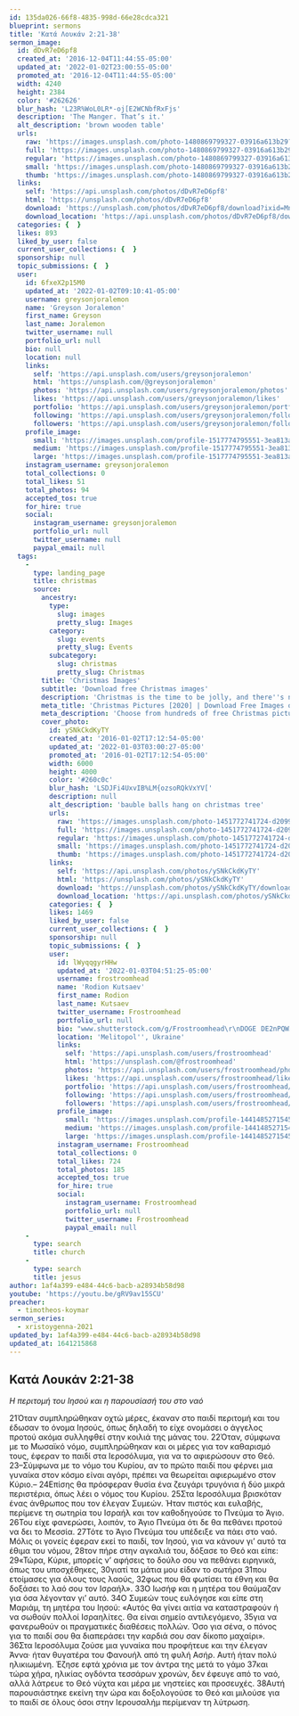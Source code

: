 ```yaml
---
id: 135da026-66f8-4835-998d-66e28cdca321
blueprint: sermons
title: 'Κατά Λουκάν 2:21-38'
sermon_image:
  id: dDvR7eD6pf8
  created_at: '2016-12-04T11:44:55-05:00'
  updated_at: '2022-01-02T23:00:55-05:00'
  promoted_at: '2016-12-04T11:44:55-05:00'
  width: 4240
  height: 2384
  color: '#262626'
  blur_hash: 'L23R%WoL0LR*-oj[E2WCNbfRxFjs'
  description: 'The Manger. That’s it.'
  alt_description: 'brown wooden table'
  urls:
    raw: 'https://images.unsplash.com/photo-1480869799327-03916a613b29?ixid=MnwxNjM3NDl8MHwxfHNlYXJjaHwyfHxtYW5nZXJ8ZW58MHx8fHwxNjQxMjExOTQ3&ixlib=rb-1.2.1'
    full: 'https://images.unsplash.com/photo-1480869799327-03916a613b29?crop=entropy&cs=srgb&fm=jpg&ixid=MnwxNjM3NDl8MHwxfHNlYXJjaHwyfHxtYW5nZXJ8ZW58MHx8fHwxNjQxMjExOTQ3&ixlib=rb-1.2.1&q=85'
    regular: 'https://images.unsplash.com/photo-1480869799327-03916a613b29?crop=entropy&cs=tinysrgb&fit=max&fm=jpg&ixid=MnwxNjM3NDl8MHwxfHNlYXJjaHwyfHxtYW5nZXJ8ZW58MHx8fHwxNjQxMjExOTQ3&ixlib=rb-1.2.1&q=80&w=1080'
    small: 'https://images.unsplash.com/photo-1480869799327-03916a613b29?crop=entropy&cs=tinysrgb&fit=max&fm=jpg&ixid=MnwxNjM3NDl8MHwxfHNlYXJjaHwyfHxtYW5nZXJ8ZW58MHx8fHwxNjQxMjExOTQ3&ixlib=rb-1.2.1&q=80&w=400'
    thumb: 'https://images.unsplash.com/photo-1480869799327-03916a613b29?crop=entropy&cs=tinysrgb&fit=max&fm=jpg&ixid=MnwxNjM3NDl8MHwxfHNlYXJjaHwyfHxtYW5nZXJ8ZW58MHx8fHwxNjQxMjExOTQ3&ixlib=rb-1.2.1&q=80&w=200'
  links:
    self: 'https://api.unsplash.com/photos/dDvR7eD6pf8'
    html: 'https://unsplash.com/photos/dDvR7eD6pf8'
    download: 'https://unsplash.com/photos/dDvR7eD6pf8/download?ixid=MnwxNjM3NDl8MHwxfHNlYXJjaHwyfHxtYW5nZXJ8ZW58MHx8fHwxNjQxMjExOTQ3'
    download_location: 'https://api.unsplash.com/photos/dDvR7eD6pf8/download?ixid=MnwxNjM3NDl8MHwxfHNlYXJjaHwyfHxtYW5nZXJ8ZW58MHx8fHwxNjQxMjExOTQ3'
  categories: {  }
  likes: 893
  liked_by_user: false
  current_user_collections: {  }
  sponsorship: null
  topic_submissions: {  }
  user:
    id: 6fxeX2p15M0
    updated_at: '2022-01-02T09:10:41-05:00'
    username: greysonjoralemon
    name: 'Greyson Joralemon'
    first_name: Greyson
    last_name: Joralemon
    twitter_username: null
    portfolio_url: null
    bio: null
    location: null
    links:
      self: 'https://api.unsplash.com/users/greysonjoralemon'
      html: 'https://unsplash.com/@greysonjoralemon'
      photos: 'https://api.unsplash.com/users/greysonjoralemon/photos'
      likes: 'https://api.unsplash.com/users/greysonjoralemon/likes'
      portfolio: 'https://api.unsplash.com/users/greysonjoralemon/portfolio'
      following: 'https://api.unsplash.com/users/greysonjoralemon/following'
      followers: 'https://api.unsplash.com/users/greysonjoralemon/followers'
    profile_image:
      small: 'https://images.unsplash.com/profile-1517774795551-3ea813a72bc2?ixlib=rb-1.2.1&q=80&fm=jpg&crop=faces&cs=tinysrgb&fit=crop&h=32&w=32'
      medium: 'https://images.unsplash.com/profile-1517774795551-3ea813a72bc2?ixlib=rb-1.2.1&q=80&fm=jpg&crop=faces&cs=tinysrgb&fit=crop&h=64&w=64'
      large: 'https://images.unsplash.com/profile-1517774795551-3ea813a72bc2?ixlib=rb-1.2.1&q=80&fm=jpg&crop=faces&cs=tinysrgb&fit=crop&h=128&w=128'
    instagram_username: greysonjoralemon
    total_collections: 0
    total_likes: 51
    total_photos: 94
    accepted_tos: true
    for_hire: true
    social:
      instagram_username: greysonjoralemon
      portfolio_url: null
      twitter_username: null
      paypal_email: null
  tags:
    -
      type: landing_page
      title: christmas
      source:
        ancestry:
          type:
            slug: images
            pretty_slug: Images
          category:
            slug: events
            pretty_slug: Events
          subcategory:
            slug: christmas
            pretty_slug: Christmas
        title: 'Christmas Images'
        subtitle: 'Download free Christmas images'
        description: 'Christmas is the time to be jolly, and there''s nothing jollier than Unsplash''s collection of Christmas images. Trees, snow, christmas lights, and magical feasts: Unsplash has images of it all, and they''re totally free to use.'
        meta_title: 'Christmas Pictures [2020] | Download Free Images on Unsplash'
        meta_description: 'Choose from hundreds of free Christmas pictures. Download HD Christmas photos for free on Unsplash.'
        cover_photo:
          id: ySNkCkdKyTY
          created_at: '2016-01-02T17:12:54-05:00'
          updated_at: '2022-01-03T03:00:27-05:00'
          promoted_at: '2016-01-02T17:12:54-05:00'
          width: 6000
          height: 4000
          color: '#260c0c'
          blur_hash: 'LSDJFi4UxvIB%LM{ozsoRQkVxYV['
          description: null
          alt_description: 'bauble balls hang on christmas tree'
          urls:
            raw: 'https://images.unsplash.com/photo-1451772741724-d20990422508?ixlib=rb-1.2.1'
            full: 'https://images.unsplash.com/photo-1451772741724-d20990422508?ixlib=rb-1.2.1&q=85&fm=jpg&crop=entropy&cs=srgb'
            regular: 'https://images.unsplash.com/photo-1451772741724-d20990422508?ixlib=rb-1.2.1&q=80&fm=jpg&crop=entropy&cs=tinysrgb&w=1080&fit=max'
            small: 'https://images.unsplash.com/photo-1451772741724-d20990422508?ixlib=rb-1.2.1&q=80&fm=jpg&crop=entropy&cs=tinysrgb&w=400&fit=max'
            thumb: 'https://images.unsplash.com/photo-1451772741724-d20990422508?ixlib=rb-1.2.1&q=80&fm=jpg&crop=entropy&cs=tinysrgb&w=200&fit=max'
          links:
            self: 'https://api.unsplash.com/photos/ySNkCkdKyTY'
            html: 'https://unsplash.com/photos/ySNkCkdKyTY'
            download: 'https://unsplash.com/photos/ySNkCkdKyTY/download'
            download_location: 'https://api.unsplash.com/photos/ySNkCkdKyTY/download'
          categories: {  }
          likes: 1469
          liked_by_user: false
          current_user_collections: {  }
          sponsorship: null
          topic_submissions: {  }
          user:
            id: lWyqqgyrHHw
            updated_at: '2022-01-03T04:51:25-05:00'
            username: frostroomhead
            name: 'Rodion Kutsaev'
            first_name: Rodion
            last_name: Kutsaev
            twitter_username: Frostroomhead
            portfolio_url: null
            bio: "www.shutterstock.com/g/Frostroomhead\r\nDOGE⠀DE2nPQW3QboTzuqQvkpxdVyddgKKBy3Rwj BTC⠀1LU1Hq8QXsFXBe2QDrHR6hvfz2tZohUkG5 ETH⠀0x48e7c0ae4a5eac8b7d58564d649ab16b48a03211"
            location: 'Melitopol'', Ukraine'
            links:
              self: 'https://api.unsplash.com/users/frostroomhead'
              html: 'https://unsplash.com/@frostroomhead'
              photos: 'https://api.unsplash.com/users/frostroomhead/photos'
              likes: 'https://api.unsplash.com/users/frostroomhead/likes'
              portfolio: 'https://api.unsplash.com/users/frostroomhead/portfolio'
              following: 'https://api.unsplash.com/users/frostroomhead/following'
              followers: 'https://api.unsplash.com/users/frostroomhead/followers'
            profile_image:
              small: 'https://images.unsplash.com/profile-1441485271545-5967d833a329?ixlib=rb-1.2.1&q=80&fm=jpg&crop=faces&cs=tinysrgb&fit=crop&h=32&w=32'
              medium: 'https://images.unsplash.com/profile-1441485271545-5967d833a329?ixlib=rb-1.2.1&q=80&fm=jpg&crop=faces&cs=tinysrgb&fit=crop&h=64&w=64'
              large: 'https://images.unsplash.com/profile-1441485271545-5967d833a329?ixlib=rb-1.2.1&q=80&fm=jpg&crop=faces&cs=tinysrgb&fit=crop&h=128&w=128'
            instagram_username: Frostroomhead
            total_collections: 0
            total_likes: 724
            total_photos: 185
            accepted_tos: true
            for_hire: true
            social:
              instagram_username: Frostroomhead
              portfolio_url: null
              twitter_username: Frostroomhead
              paypal_email: null
    -
      type: search
      title: church
    -
      type: search
      title: jesus
author: 1af4a399-e484-44c6-bacb-a28934b58d98
youtube: 'https://youtu.be/gRV9av15SCU'
preacher:
  - timotheos-koymar
sermon_series:
  - xristoygenna-2021
updated_by: 1af4a399-e484-44c6-bacb-a28934b58d98
updated_at: 1641215868
---
```

## Κατά Λουκάν 2:21-38

_Η περιτομή του Ιησού και η παρουσίασή του στο ναό_

21Όταν συμπληρώθηκαν οχτώ μέρες, έκαναν στο παιδί περιτομή και του έδωσαν το όνομα Ιησούς, όπως δηλαδή το είχε ονομάσει ο άγγελος προτού ακόμα συλληφθεί στην κοιλιά της μάνας του.
22Όταν, σύμφωνα με το Μωσαϊκό νόμο, συμπληρώθηκαν και οι μέρες για τον καθαρισμό τους, έφεραν το παιδί στα Ιεροσόλυμα, για να το αφιερώσουν στο Θεό. 23–Σύμφωνα με το νόμο του Κυρίου, αν το πρώτο παιδί που φέρνει μια γυναίκα στον κόσμο είναι αγόρι, πρέπει να θεωρείται αφιερωμένο στον Κύριο.– 24Επίσης θα πρόσφεραν θυσία ένα ζευγάρι τρυγόνια ή δύο μικρά περιστέρια, όπως λέει ο νόμος του Κυρίου.
25Στα Ιεροσόλυμα βρισκόταν ένας άνθρωπος που τον έλεγαν Συμεών. Ήταν πιστός και ευλαβής, περίμενε τη σωτηρία του Ισραήλ και τον καθοδηγούσε το Πνεύμα το Άγιο. 26Του είχε φανερώσει, λοιπόν, το Άγιο Πνεύμα ότι δε θα πεθάνει προτού να δει το Μεσσία. 27Τότε το Άγιο Πνεύμα του υπέδειξε να πάει στο ναό. Μόλις οι γονείς έφεραν εκεί το παιδί, τον Ιησού, για να κάνουν γι’ αυτό τα έθιμα του νόμου, 28τον πήρε στην αγκαλιά του, δόξασε το Θεό και είπε:
29«Τώρα, Κύριε, μπορείς ν’ αφήσεις το δούλο σου
να πεθάνει ειρηνικά, όπως του υποσχέθηκες,
30γιατί τα μάτια μου είδαν το σωτήρα
31που ετοίμασες για όλους τους λαούς,
32φως που θα φωτίσει τα έθνη
και θα δοξάσει το λαό σου τον Ισραήλ».
33Ο Ιωσήφ και η μητέρα του θαύμαζαν για όσα λέγονταν γι’ αυτό. 34Ο Συμεών τους ευλόγησε και είπε στη Μαριάμ, τη μητέρα του Ιησού: «Αυτός θα γίνει αιτία να καταστραφούν ή να σωθούν πολλοί Ισραηλίτες. Θα είναι σημείο αντιλεγόμενο, 35για να φανερωθούν οι πραγματικές διαθέσεις πολλών. Όσο για σένα, ο πόνος για το παιδί σου θα διαπεράσει την καρδιά σου σαν δίκοπο μαχαίρι».
36Στα Ιεροσόλυμα ζούσε μια γυναίκα που προφήτευε και την έλεγαν Άννα· ήταν θυγατέρα του Φανουήλ από τη φυλή Ασήρ. Αυτή ήταν πολύ ηλικιωμένη. Έζησε εφτά χρόνια με τον άντρα της μετά το γάμο 37και τώρα χήρα, ηλικίας ογδόντα τεσσάρων χρονών, δεν έφευγε από το ναό, αλλά λάτρευε το Θεό νύχτα και μέρα με νηστείες και προσευχές. 38Αυτή παρουσιάστηκε εκείνη την ώρα και δοξολογούσε το Θεό και μιλούσε για το παιδί σε όλους όσοι στην Ιερουσαλήμ περίμεναν τη λύτρωση.